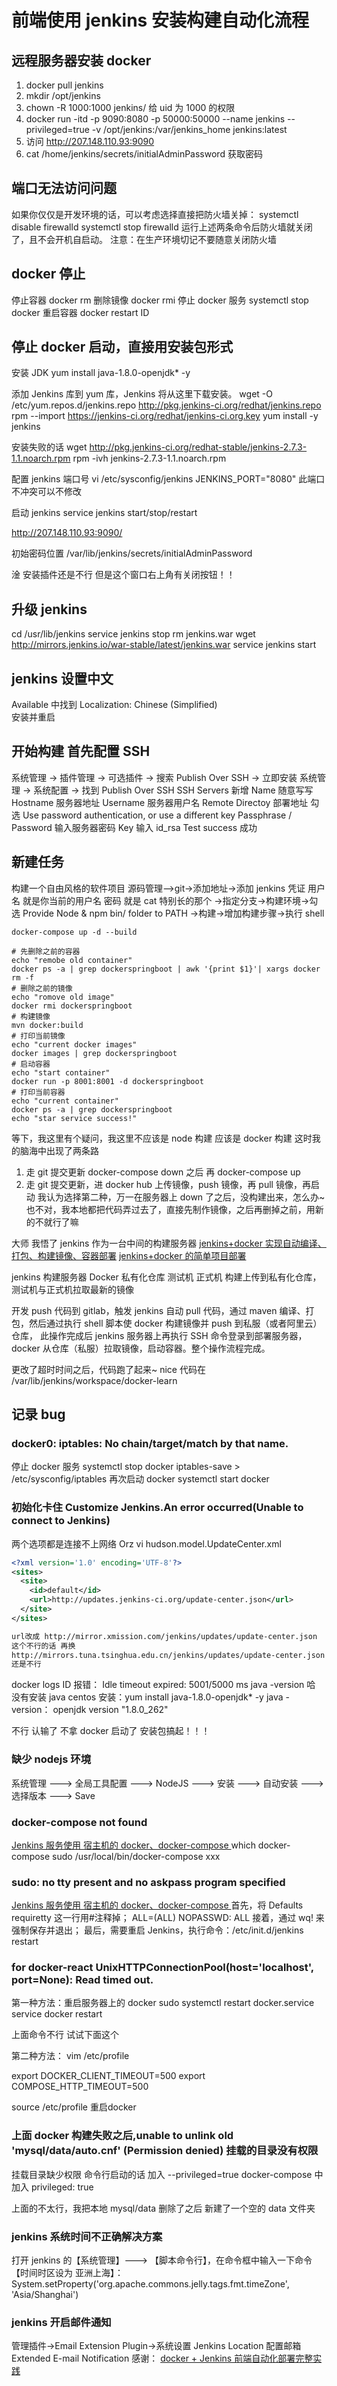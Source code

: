 # 前端使用 jenkins 安装构建自动化流程

## 远程服务器安装 docker

1. docker pull jenkins
2. mkdir /opt/jenkins
3. chown -R 1000:1000 jenkins/ 给 uid 为 1000 的权限
4. docker run -itd -p 9090:8080 -p 50000:50000 --name jenkins --privileged=true -v /opt/jenkins:/var/jenkins_home jenkins:latest
5. 访问 http://207.148.110.93:9090
6. cat /home/jenkins/secrets/initialAdminPassword 获取密码

## 端口无法访问问题

如果你仅仅是开发环境的话，可以考虑选择直接把防火墙关掉：
systemctl disable firewalld
systemctl stop firewalld
运行上述两条命令后防火墙就关闭了，且不会开机自启动。
注意：在生产环境切记不要随意关闭防火墙

## docker 停止

停止容器 docker rm
删除镜像 docker rmi
停止 docker 服务 systemctl stop docker
重启容器 docker restart ID

## 停止 docker 启动，直接用安装包形式

安装 JDK
yum install java-1.8.0-openjdk\* -y

添加 Jenkins 库到 yum 库，Jenkins 将从这里下载安装。
wget -O /etc/yum.repos.d/jenkins.repo http://pkg.jenkins-ci.org/redhat/jenkins.repo
rpm --import https://jenkins-ci.org/redhat/jenkins-ci.org.key
yum install -y jenkins

安装失败的话
wget http://pkg.jenkins-ci.org/redhat-stable/jenkins-2.7.3-1.1.noarch.rpm
rpm -ivh jenkins-2.7.3-1.1.noarch.rpm

配置 jenkins 端口号
vi /etc/sysconfig/jenkins
JENKINS_PORT="8080" 此端口不冲突可以不修改

启动 jenkins
service jenkins start/stop/restart

http://207.148.110.93:9090/

初始密码位置
/var/lib/jenkins/secrets/initialAdminPassword

淦 安装插件还是不行 但是这个窗口右上角有关闭按钮！！

## 升级 jenkins

cd /usr/lib/jenkins
service jenkins stop
rm jenkins.war
wget http://mirrors.jenkins.io/war-stable/latest/jenkins.war
service jenkins start

## jenkins 设置中文

Available 中找到 Localization: Chinese (Simplified)  
安装并重启

## 开始构建 首先配置 SSH

系统管理 -> 插件管理 -> 可选插件 -> 搜索 Publish Over SSH -> 立即安装
系统管理 -> 系统配置 -> 找到 Publish Over SSH
SSH Servers 新增
Name 随意写写
Hostname 服务器地址
Username 服务器用户名
Remote Directoy 部署地址
勾选 Use password authentication, or use a different key
Passphrase / Password 输入服务器密码
Key 输入 id_rsa
Test
success 成功

## 新建任务

构建一个自由风格的软件项目
源码管理—>git->添加地址->添加 jenkins 凭证
用户名 就是你当前的用户名
密码 就是 cat 特别长的那个
->指定分支->构建环境->勾选 Provide Node & npm bin/ folder to PATH
->构建->增加构建步骤->执行 shell

```shell
docker-compose up -d --build

# 先删除之前的容器
echo "remobe old container"
docker ps -a | grep dockerspringboot | awk '{print $1}'| xargs docker rm -f
# 删除之前的镜像
echo "romove old image"
docker rmi dockerspringboot
# 构建镜像
mvn docker:build
# 打印当前镜像
echo "current docker images"
docker images | grep dockerspringboot
# 启动容器
echo "start container"
docker run -p 8001:8001 -d dockerspringboot
# 打印当前容器
echo "current container"
docker ps -a | grep dockerspringboot
echo "star service success!"

```

等下，我这里有个疑问，我这里不应该是 node 构建 应该是 docker 构建
这时我的脑海中出现了两条路

1. 走 git 提交更新 docker-compose down 之后 再 docker-compose up
2. 走 git 提交更新，进 docker hub 上传镜像，push 镜像，再 pull 镜像，再启动
   我认为选择第二种，万一在服务器上 down 了之后，没构建出来，怎么办~
   也不对，我本地都把代码弄过去了，直接先制作镜像，之后再删掉之前，用新的不就行了嘛

大师 我悟了 jenkins 作为一台中间的构建服务器
[jenkins+docker 实现自动编译、打包、构建镜像、容器部署](https://blog.csdn.net/xiaoxiangzi520/article/details/88842200)
[jenkins+docker 的简单项目部署](https://www.pianshen.com/article/3247382361/)

jenkins 构建服务器 Docker 私有化仓库 测试机 正式机
构建上传到私有化仓库，测试机与正式机拉取最新的镜像

开发 push 代码到 gitlab，触发 jenkins 自动 pull 代码，通过 maven 编译、打包，然后通过执行 shell 脚本使 docker 构建镜像并 push 到私服（或者阿里云）仓库，
此操作完成后 jenkins 服务器上再执行 SSH 命令登录到部署服务器，docker 从仓库（私服）拉取镜像，启动容器。整个操作流程完成。

更改了超时时间之后，代码跑了起来~ nice
代码在
/var/lib/jenkins/workspace/docker-learn

## 记录 bug

### docker0: iptables: No chain/target/match by that name.

停止 docker 服务 systemctl stop docker
iptables-save > /etc/sysconfig/iptables
再次启动 docker systemctl start docker

### 初始化卡住 Customize Jenkins.An error occurred(Unable to connect to Jenkins)

两个选项都是连接不上网络 Orz
vi hudson.model.UpdateCenter.xml

```xml
<?xml version='1.0' encoding='UTF-8'?>
<sites>
  <site>
    <id>default</id>
    <url>http://updates.jenkins-ci.org/update-center.json</url>
  </site>
</sites>

url改成 http://mirror.xmission.com/jenkins/updates/update-center.json
这个不行的话 再换
http://mirrors.tuna.tsinghua.edu.cn/jenkins/updates/update-center.json
还是不行
```

docker logs ID 报错：
Idle timeout expired: 5001/5000 ms
java -version
哈 没有安装 java
centos 安装：yum install java-1.8.0-openjdk\* -y
java -version：
openjdk version "1.8.0_262"

不行 认输了 不拿 docker 启动了
安装包搞起！！！

### 缺少 nodejs 环境

系统管理 ---> 全局工具配置 ---> NodeJS ---> 安装 ---> 自动安装 ---> 选择版本 ---> Save

### docker-compose not found

[Jenkins 服务使用 宿主机的 docker、docker-compose ](https://www.cnblogs.com/zhongyuanzhao000/p/11681474.html)
which docker-compose
sudo /usr/local/bin/docker-compose xxx

### sudo: no tty present and no askpass program specified

[Jenkins 服务使用 宿主机的 docker、docker-compose ](https://www.cnblogs.com/zhongyuanzhao000/p/11681474.html)
首先，将 Defaults requiretty 这一行用#注释掉；
ALL=(ALL) NOPASSWD: ALL
接着，通过 wq! 来强制保存并退出；
最后，需要重启 Jenkins，执行命令：/etc/init.d/jenkins restart

### for docker-react UnixHTTPConnectionPool(host='localhost', port=None): Read timed out.

第一种方法：重启服务器上的 docker
sudo systemctl restart docker.service
service docker restart

上面命令不行 试试下面这个

第二种方法：
vim /etc/profile

export DOCKER_CLIENT_TIMEOUT=500
export COMPOSE_HTTP_TIMEOUT=500

source /etc/profile
重启docker

### 上面 docker 构建失败之后,unable to unlink old 'mysql/data/auto.cnf' (Permission denied) 挂载的目录没有权限

挂载目录缺少权限
命令行启动的话 加入 --privileged=true
docker-compose 中加入 privileged: true

上面的不太行，我把本地 mysql/data 删除了之后
新建了一个空的 data 文件夹



### jenkins 系统时间不正确解决方案

打开 jenkins 的【系统管理】---> 【脚本命令行】，在命令框中输入一下命令【时间时区设为 亚洲上海】：
System.setProperty('org.apache.commons.jelly.tags.fmt.timeZone', 'Asia/Shanghai')

### jenkins 开启邮件通知

管理插件->Email Extension Plugin->系统设置
Jenkins Location 配置邮箱
Extended E-mail Notification
感谢：
[docker + Jenkins 前端自动化部署完整实践](https://blog.csdn.net/weixin_43983850/article/details/107055722)
